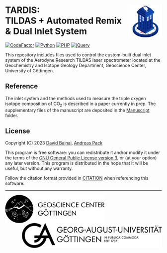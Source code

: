 <!-- This is the README file for GitHub -->
# TARDIS: <img src="Images/TARDIS_logo.png" align="right" width="105"/> <br/> TILDAS + Automated Remix & Dual Inlet System

<!-- [![DOI](https://zenodo.org/badge/DOI/10.5281/zenodo.3784963.svg)](https://doi.org/10.5281/zenodo.3784963) -->
[![CodeFactor](https://www.codefactor.io/repository/github/davidbajnai/tardis/badge?s=e60c8acc0095fc83f8522a69115b1e3ed10c7320)](https://www.codefactor.io/repository/github/davidbajnai/tardis)
[![Python](https://img.shields.io/badge/Python-3.7-%233572A5)](https://www.python.org)
[![PHP](https://img.shields.io/badge/PHP-8.2-%234f5b93)](https://www.php.net/releases/8.2/en.php)
[![jQuery](https://img.shields.io/badge/jQuery-3.6.3-%23f1e05a)](https://jquery.com)

This repository includes files used to control the custom-built dual inlet system of the Aerodyne Research TILDAS laser spectrometer located at the Geochemistry and Isotope Geology Department, Geoscience Center, University of Göttingen.

## Reference
The inlet system and the methods used to measure the triple oxygen isotope composition of CO<sub>2</sub> is described in a paper currently in prep. The supplementary files of the manuscript are deposited in the [Manuscript](Manuscript) folder.

## License

Copyright (C) 2023 <a href="https://davidbajnai.eu">David Bajnai</a>, <a href="https://www.uni-goettingen.de/en/78572.html">Andreas Pack</a>

This program is free software: you can redistribute it and/or modify
it under the terms of the [GNU General Public License version 3](LICENSE), or (at your option) any later version. This program is distributed in the hope that it will be useful,
but without any warranty.

Follow the citation format provided in [CITATION](CITATION.cff) when referencing this software.

<hr>
<picture>
    <source media="(prefers-color-scheme: dark)" srcset="Images/GZG_logo_white.png">
    <img src="Images/GZG_logo_black.png" align="left" height="90">
</picture>
<picture>
    <source media="(prefers-color-scheme: dark)" srcset="Images/GOE_logo_white.png">
    <img src="Images/GOE_logo_black.png" align="right" height="80"/>
</picture>